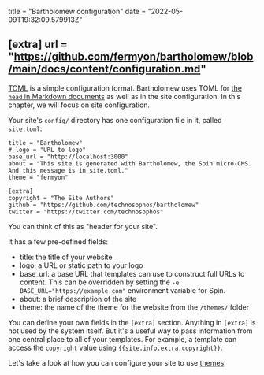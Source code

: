 title = "Bartholomew configuration"
date = "2022-05-09T19:32:09.579913Z"

[extra]
url = "https://github.com/fermyon/bartholomew/blob/main/docs/content/configuration.md"
---

[TOML](https://toml.io/en/) is a simple configuration format.
Bartholomew uses TOML for [the `head` in Markdown documents](markdown) as well as
in the site configuration. In this chapter, we will focus on site configuration.

Your site's `config/` directory has one configuration file in it, called `site.toml`:

```
title = "Bartholomew"
# logo = "URL to logo"
base_url = "http://localhost:3000"
about = "This site is generated with Bartholomew, the Spin micro-CMS. And this message is in site.toml."
theme = "fermyon"

[extra]
copyright = "The Site Authors"
github = "https://github.com/technosophos/bartholomew"
twitter = "https://twitter.com/technosophos"
```

You can think of this as "header for your site".

It has a few pre-defined fields:

- title: the title of your website
- logo: a URL or static path to your logo
- base_url: a base URL that templates can use to construct full URLs to content. This can be overridden by setting the `-e BASE_URL="https://example.com"` environment variable for Spin.
- about: a brief description of the site
- theme: the name of the theme for the website from the `/themes/` folder

You can define your own fields in the `[extra]` section. Anything in `[extra]` is not
used by the system itself. But it's a useful way to pass information from one central
place to all of your templates. For example, a template can access the `copyright` value
using `{{site.info.extra.copyright}}`.

Let's take a look at how you can configure your site to use [themes](./themes.md).
